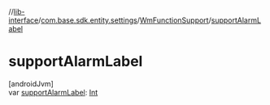 //[lib-interface](../../../index.md)/[com.base.sdk.entity.settings](../index.md)/[WmFunctionSupport](index.md)/[supportAlarmLabel](support-alarm-label.md)

# supportAlarmLabel

[androidJvm]\
var [supportAlarmLabel](support-alarm-label.md): [Int](https://kotlinlang.org/api/latest/jvm/stdlib/kotlin/-int/index.html)

